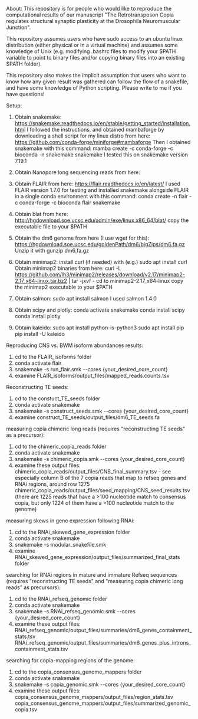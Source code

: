 About:
This repository is for people who would like to reproduce the computational results of our manuscript "The Retrotransposon Copia regulates structural synaptic plasticity at the Drosophila Neuromuscular Junction".

This repository assumes users who have sudo access to an ubuntu linux distribution (either physical or in a virtual machine) and assumes some knowledge of Unix (e.g. modifying .bashrc files to modify your $PATH variable to point to binary files and/or copying binary files into an existing $PATH folder).

This repository also makes the implicit assumption that users who want to know how any given result was gathered can follow the flow of a snakefile, and have some knowledge of Python scripting. Please write to me if you have questions!

Setup:

1. Obtain snakemake:
https://snakemake.readthedocs.io/en/stable/getting_started/installation.html
I followed the instructions, and obtained mambaforge by downloading a shell script for my linux distro from here:
https://github.com/conda-forge/miniforge#mambaforge
Then I obtained snakemake with this command:
mamba create -c conda-forge -c bioconda -n snakemake snakemake
I tested this on snakemake version 7.19.1

2. Obtain Nanopore long sequencing reads from here:


3. Obtain FLAIR from here:
https://flair.readthedocs.io/en/latest/
I used FLAIR version 1.7.0 for testing and installed snakemake alongside FLAIR in a single conda environment with this command:
conda create -n flair -c conda-forge -c bioconda flair snakemake

4. Obtain blat from here:
http://hgdownload.soe.ucsc.edu/admin/exe/linux.x86_64/blat/
copy the executable file to your $PATH

5. Obtain the dm6 genome from here (I use wget for this):
https://hgdownload.soe.ucsc.edu/goldenPath/dm6/bigZips/dm6.fa.gz
Unzip it with gunzip dm6.fa.gz

6. Obtain minimap2:
install curl (if needed) with (e.g.) sudo apt install curl
Obtain minimap2 binaries from here:
curl -L https://github.com/lh3/minimap2/releases/download/v2.17/minimap2-2.17_x64-linux.tar.bz2 | tar -jxvf -
cd to minimap2-2.17_x64-linux
copy the minimap2 executable to your $PATH

7. Obtain salmon:
sudo apt install salmon
I used salmon 1.4.0

8. Obtain scipy and plotly:
conda activate snakemake
conda install scipy
conda install plotly

9. Obtain kaleido:
sudo apt install python-is-python3
sudo apt install pip
pip install -U kaleido

Reproducing CNS vs. BWM isoform abundances results:
1. cd to the FLAIR_isoforms folder
2. conda activate flair
3. snakemake -s run_flair.smk --cores {your_desired_core_count}
4. examine FLAIR_isoforms/output_files/mapped_reads.counts.tsv

Reconstructing TE seeds:
1. cd to the constuct_TE_seeds folder
2. conda activate snakemake
3. snakemake -s construct_seeds.smk --cores {your_desired_core_count}
4. examine construct_TE_seeds/output_files/dm6_TE_seeds.fa

measuring copia chimeric long reads (requires "reconstructing TE seeds" as a precursor):
1. cd to the chimeric_copia_reads folder
2. conda activate snakemake
3. snakemake -s chimeric_copia.smk --cores {your_desired_core_count)
4. examine these output files:
chimeric_copia_reads/output_files/CNS_final_summary.tsv - see especially column B of the 7 copia reads that map to refseq genes and RNAi regions, around row 1275
chimeric_copia_reads/output_files/seed_mapping/CNS_seed_results.tsv (there are 1225 reads that have a >100 nucleotide match to consensus copia, but only 1224 of them have a >100 nucleotide match to the genome)

measuring skews in gene expression following RNAi:
1. cd to the RNAi_skewed_gene_expression folder
2. conda activate snakemake
3. snakemake -s modular_snakefile.smk
4. examine RNAi_skewed_gene_expression/output_files/summarized_final_stats folder

searching for RNAi regions in mature and immature Refseq sequences (requires "reconstructing TE seeds" and "measuring copia chimeric long reads" as precursors):
1. cd to the RNAi_refseq_genomic folder
2. conda activate snakemake
3. snakemake -s RNAi_refseq_genomic.smk --cores {your_desired_core_count}
4. examine these output files:
RNAi_refseq_genomic/output_files/summaries/dm6_genes_containment_stats.tsv
RNAi_refseq_genomic/output_files/summaries/dm6_genes_plus_introns_containment_stats.tsv

searching for copia-mapping regions of the genome:
1. cd to the copia_consensus_genome_mappers folder
2. conda activate snakemake
3. snakemake -s copia_genomic.smk --cores {your_desired_core_count}
4. examine these output files:
copia_consensus_genome_mappers/output_files/region_stats.tsv
copia_consensus_genome_mappers/output_files/summarized_genomic_copia.tsv



